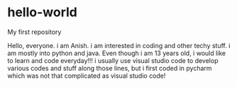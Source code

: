 # hello-world
My first repository

Hello, everyone. i am Anish. i am interested in coding and other techy stuff. i am mostly into python and java. Even though i am 13 years old, i would like to learn and code everyday!!! i usually use visual studio code to develop various codes and stuff along those lines, but i first coded in pycharm which was not that complicated as visual studio code!
